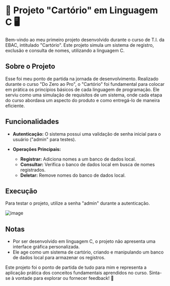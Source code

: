 # 📜 Projeto "Cartório" em Linguagem C 🖥️

Bem-vindo ao meu primeiro projeto desenvolvido durante o curso de T.I. da EBAC, intitulado "Cartório". Este projeto simula um sistema de registro, exclusão e consulta de nomes, utilizando a linguagem C.

## Sobre o Projeto

Esse foi meu ponto de partida na jornada de desenvolvimento. Realizado durante o curso "Do Zero ao Pro", o "Cartório" foi fundamental para colocar em prática os princípios básicos de cada linguagem de programação. Ele serviu como uma simulação de requisitos de um sistema, onde cada etapa do curso abordava um aspecto do produto e como entregá-lo de maneira eficiente.

## Funcionalidades

- **Autenticação:** O sistema possui uma validação de senha inicial para o usuário ("admin" para testes).

- **Operações Principais:**
  - **Registrar:** Adiciona nomes a um banco de dados local.
  - **Consultar:** Verifica o banco de dados local em busca de nomes registrados.
  - **Deletar:** Remove nomes do banco de dados local.

## Execução

Para testar o projeto, utilize a senha "admin" durante a autenticação.

![image](https://github.com/MozartSoares/Cartorio_Ebac/assets/142760312/e3c030cd-3d0b-4d88-8bc7-58c68181fc98)


## Notas

- Por ser desenvolvido em linguagem C, o projeto não apresenta uma interface gráfica personalizada.
- Ele age como um sistema de cartório, criando e manipulando um banco de dados local para armazenar os registros.

Este projeto foi o ponto de partida de tudo para mim e representa a aplicação prática dos conceitos fundamentais aprendidos no curso. Sinta-se à vontade para explorar ou fornecer feedback! 🚀
